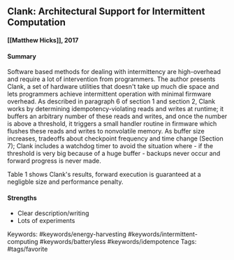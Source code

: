 ## Clank: Architectural Support for Intermittent Computation
#### [[Matthew Hicks]], 2017
#### Summary
Software based methods for dealing with intermittency are high-overhead and require a lot of intervention from programmers. The author presents Clank, a set of hardware utilities that doesn't take up much die space and lets programmers achieve intermittent operation with minimal firmware overhead. As described in paragraph 6 of section 1 and section 2, Clank works by determining idempotency-violating reads and writes at runtime; it buffers an arbitrary number of these reads and writes, and once the number is above a threshold, it triggers a small handler routine in firmware which flushes these reads and writes to nonvolatile memory. As buffer size increases, tradeoffs about checkpoint frequency and time change (Section 7); Clank includes a watchdog timer to avoid the situation where - if the threshold is very big because of a huge buffer - backups never occur and forward progress is never made.

Table 1 shows Clank's results, forward execution is guaranteed at a negligble size and performance penalty.

#### Strengths
  * Clear description/writing
  * Lots of experiments

Keywords: #keywords/energy-harvesting #keywords/intermittent-computing #keywords/batteryless #keywords/idempotence
Tags: #tags/favorite 